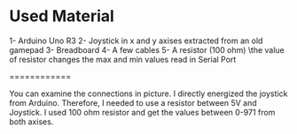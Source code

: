 Used Material
============
1- Arduino Uno R3
2- Joystick in x and y axises extracted from an old gamepad
3- Breadboard
4- A few cables
5- A resistor (100 ohm) \\the value of resistor changes the max and min values read in Serial Port

============

You can examine the connections in picture. I directly energized the joystick from Arduino. Therefore, I needed to use a resistor between 5V and Joystick. I used 100 ohm resistor and get the values between 0-971 from both axises.
 

